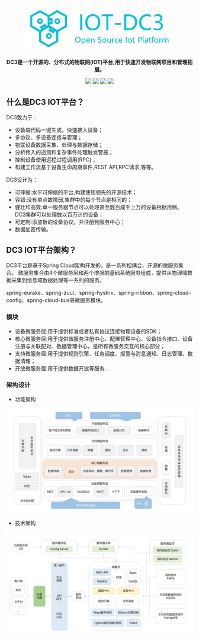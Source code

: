 <p align="center">
	<img src="./dc3/images/iot-dc3-logo.png" width="400">
</p>
<p align="center">
	<strong>DC3是一个开源的、分布式的物联网(IOT)平台,用于快速开发物联网项目和管理拓展。</strong>
</p>
<p align="center">
	<a>
		<img src="https://img.shields.io/github/stars/pnoker/iot-dc3.svg"></img>
	</a>
	<a>
	    <img src="https://img.shields.io/github/forks/pnoker/iot-dc3.svg"></img>
    </a>
    <a>
    	<img src="https://img.shields.io/github/issues/pnoker/iot-dc3.svg"></img>
    </a>
	<a target="_blank" href="https://github.com/pnoker/iot-dc3/blob/master/LICENSE">
		<img src="https://img.shields.io/github/license/pnoker/iot-dc3.svg" ></img>
	</a>
</p>

 ## 什么是DC3 IOT平台？
 
 DC3致力于：
 
 * 设备端代码一键生成，快速接入设备；
 * 多协议、多设备连接与管理；
 * 物联设备数据采集、处理与数据存储；
 * 分析传入的遥测和复杂事件处理触发警报；
 * 控制设备使用远程过程调用(RPC)；
 * 构建工作流基于设备生命周期事件,REST API,RPC请求,等等。

DC3设计为：

* 可伸缩:水平可伸缩的平台,构建使用领先的开源技术；
* 容错:没有单点故障弱,集群中的每个节点是相同的；
* 健壮和高效:单一服务器节点可以处理甚至数百成千上万的设备根据用例。DC3集群可以处理数以百万计的设备；
* 可定制:添加新的设备协议，并注册到服务中心；
* 数据加密传输。
 
## DC3 IOT平台架构？

DC3平台是基于Spring Cloud架构开发的，是一系列松耦合、开源的微服务集合。
微服务集合由4个微服务层和两个增强的基础系统服务组成，提供从物理域数据采集到信息域数据处理等一系列的服务。

spring-eurake、spring-zuul、spring-hystrix、spring-ribbon、spring-cloud-config、spring-cloud-bus等微服务模块。

### 模块

* 设备微服务层:用于提供标准或者私有协议连接物理设备的SDK；
* 核心微服务层:用于提供微服务注册中心、配置管理中心、设备指令接口、设备注册与关联配对、数据管理中心，是所有微服务交互的核心部分；
* 支持微服务层:用于提供规则引擎、任务调度、报警与消息通知、日志管理、数据清理；
* 开放微服务层:用于提供数据开放等服务...

### 架构设计

* 功能架构

![iot-dc3-architecture](dc3/images/iot-dc3-architecture1.jpg)

* 技术架构

![iot-dc3-architecture](dc3/images/iot-dc3-architecture2.jpg)